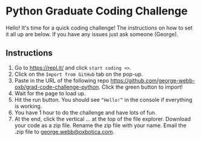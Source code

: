 # Python Graduate Coding Challenge

Hello! It's time for a quick coding challenge! The instructions on how to set it all up are below. If you have any issues just ask someone (George).

## Instructions

1. Go to https://repl.it/ and click `start coding <>`.
2. Click on the `Import from GitHub` tab on the pop-up.
3. Paste in the URL of the following repo https://github.com/george-webb-oxb/grad-code-challenge-python. Click the green button to import!
4. Wait for the page to load up.
5. Hit the run button. You should see `“Hello!”` in the console if everything is working.
6. You have 1 hour to do the challenge and have lots of fun.
7. At the end, click the vertical … at the top of the file explorer. Download your code as a zip file. Rename the zip file with your name. Email the .zip file to george.webb@oxbotica.com.